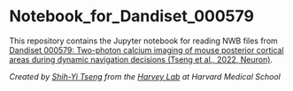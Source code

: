# Notebook_for_Dandiset_000579
This repository contains the Jupyter notebook for reading NWB files from [Dandiset 000579: Two-photon calcium imaging of mouse posterior cortical areas during dynamic navigation decisions (Tseng et al., 2022, Neuron)](https://dandiarchive.org/dandiset/000579/draft).

*Created by [Shih-Yi Tseng](https://github.com/sytseng) from the [Harvey Lab](https://harveylab.hms.harvard.edu/) at Harvard Medical School*
